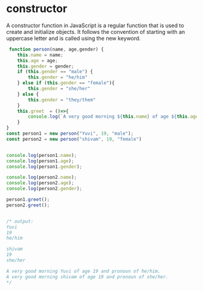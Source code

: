 # constructor

A constructor function in JavaScript is a regular function that is used to create and initialize objects. It follows the convention of starting with an uppercase letter and is called using the new keyword.


```js
 function person(name, age,gender) {
    this.name = name;
    this.age = age;
    this.gender = gender;
    if (this.gender == "male") {
        this.gender = "he/him"
    } else if (this.gender == "female"){
        this.gender = "she/her"
    } else {
        this.gender = "they/them"
    }
    this.greet  = ()=>{
        console.log(`A very good morning ${this.name} of age ${this.age} and pronoun of ${this.gender}.`);
    }
}
const person1 = new person("Yuvi", 19, "male");
const person2 = new person("shivam", 19, "female")


console.log(person1.name);
console.log(person1.age);
console.log(person1.gender);    

console.log(person2.name);
console.log(person2.age);
console.log(person2.gender);    

person1.greet();
person2.greet();


/* output:
Yuvi
19
he/him

shivam
19
she/her

A very good morning Yuvi of age 19 and pronoun of he/him.
A very good morning shivam of age 19 and pronoun of she/her.
*/
```